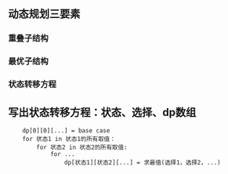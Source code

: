 ## 动态规划三要素
### 重叠子结构
### 最优子结构
### 状态转移方程

## 写出状态转移方程：状态、选择、dp数组


```
    dp[0][0][...] = base case
    for 状态1 in 状态1的所有取值：
        for 状态2 in 状态2的所有取值:
            for ...
                dp[状态1][状态2][...] = 求最值(选择1，选择2，...)
```
